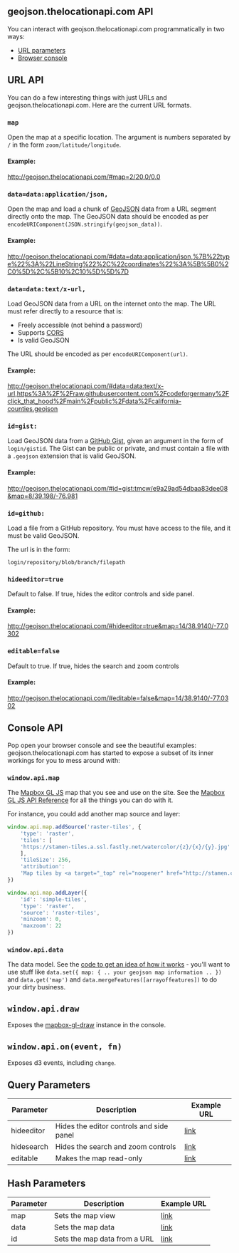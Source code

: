 ## geojson.thelocationapi.com API

You can interact with geojson.thelocationapi.com programmatically in two ways:

* [URL parameters](#url-api)
* [Browser console](#console-api)

## URL API

You can do a few interesting things with just URLs and geojson.thelocationapi.com. Here are the
current URL formats.

### `map`

Open the map at a specific location. The argument is numbers separated by `/`
in the form `zoom/latitude/longitude`.

#### Example:

http://geojson.thelocationapi.com/#map=2/20.0/0.0

### `data=data:application/json,`

Open the map and load a chunk of [GeoJSON](http://geojson.org/) data from a
URL segment directly onto the map. The GeoJSON data should be encoded
as per `encodeURIComponent(JSON.stringify(geojson_data))`.

#### Example:

http://geojson.thelocationapi.com/#data=data:application/json,%7B%22type%22%3A%22LineString%22%2C%22coordinates%22%3A%5B%5B0%2C0%5D%2C%5B10%2C10%5D%5D%7D

### `data=data:text/x-url,`

Load GeoJSON data from a URL on the internet onto the map. The URL must
refer directly to a resource that is:

- Freely accessible (not behind a password)
- Supports [CORS](http://en.wikipedia.org/wiki/Cross-origin_resource_sharing)
- Is valid GeoJSON

The URL should be encoded as per `encodeURIComponent(url)`.

#### Example:

http://geojson.thelocationapi.com/#data=data:text/x-url,https%3A%2F%2Fraw.githubusercontent.com%2Fcodeforgermany%2Fclick_that_hood%2Fmain%2Fpublic%2Fdata%2Fcalifornia-counties.geojson

### `id=gist:`

Load GeoJSON data from a [GitHub Gist](https://gist.github.com/), given an argument
in the form of `login/gistid`. The Gist can be public or private, and must
contain a file with a `.geojson` extension that is valid GeoJSON.

#### Example:

http://geojson.thelocationapi.com/#id=gist:tmcw/e9a29ad54dbaa83dee08&map=8/39.198/-76.981

### `id=github:`

Load a file from a GitHub repository. You must have access to the file, and
it must be valid GeoJSON.

The url is in the form:

    login/repository/blob/branch/filepath

### `hideeditor=true`

Default to false. If true, hides the editor controls and side panel.

#### Example:

http://geojson.thelocationapi.com/#hideeditor=true&map=14/38.9140/-77.0302

### `editable=false`

Default to true. If true, hides the search and zoom controls

#### Example:

http://geojson.thelocationapi.com/#editable=false&map=14/38.9140/-77.0302

## Console API

Pop open your browser console and see the beautiful examples: geojson.thelocationapi.com has started to expose a subset of its inner workings for you to mess around with:


### `window.api.map`

The [Mapbox GL JS](https://docs.mapbox.com/mapbox-gl-js/guides/) map that you see and use on the site. See the [Mapbox GL JS API Reference](https://docs.mapbox.com/mapbox-gl-js/api/) for all the things you can do with it.

For instance, you could add another map source and layer:

```js
window.api.map.addSource('raster-tiles', {
    'type': 'raster',
    'tiles': [
    'https://stamen-tiles.a.ssl.fastly.net/watercolor/{z}/{x}/{y}.jpg'
    ],
    'tileSize': 256,
    'attribution':
    'Map tiles by <a target="_top" rel="noopener" href="http://stamen.com">Stamen Design</a>, under <a target="_top" rel="noopener" href="http://creativecommons.org/licenses/by/3.0">CC BY 3.0</a>. Data by <a target="_top" rel="noopener" href="http://openstreetmap.org">OpenStreetMap</a>, under <a target="_top" rel="noopener" href="http://creativecommons.org/licenses/by-sa/3.0">CC BY SA</a>'
})

window.api.map.addLayer({
    'id': 'simple-tiles',
    'type': 'raster',
    'source': 'raster-tiles',
    'minzoom': 0,
    'maxzoom': 22
})
```

### `window.api.data`

The data model. See the [code to get an idea of how it works](https://github.com/mapbox/geojson.thelocationapi.com/blob/main/src/core/data.js#L46-L101) -
you'll want to use stuff like `data.set({ map: { .. your geojson map information .. })`
and `data.get('map')` and `data.mergeFeatures([arrayoffeatures])` to do your
dirty business.

## `window.api.draw`

Exposes the [mapbox-gl-draw](https://github.com/mapbox/mapbox-gl-draw) instance in the console.

## `window.api.on(event, fn)`

Exposes d3 events, including `change`.

## Query Parameters

| Parameter | Description | Example URL |
| --- | --- | --- |
| hideeditor | Hides the editor controls and side panel | [link](https://geojson.thelocationapi.com/?hideeditor=true#map=4.37/39.72/-11.61) |
| hidesearch | Hides the search and zoom controls | [link](https://geojson.thelocationapi.com/?hidesearch=true#map=4.37/39.72/-11.61) |
| editable | Makes the map read-only | [link](https://geojson.thelocationapi.com/?editable=false#map=4.37/39.72/-11.61) |

## Hash Parameters

| Parameter | Description | Example URL |
| --- | --- | --- |
| map | Sets the map view | [link](https://geojson.thelocationapi.com/#map=4.37/39.72/-11.61) |
| data | Sets the map data | [link](https://geojson.thelocationapi.com/#data=data:application/json,%7B%22type%22%3A%22LineString%22%2C%22coordinates%22%3A%5B%5B0%2C0%5D%2C%5B10%2C10%5D%5D%7D) |
| id | Sets the map data from a URL | [link](https://geojson.thelocationapi.com/#id=gist:tmcw/e9a29ad54dbaa83dee08&map=8/39.198/-76.981) |

